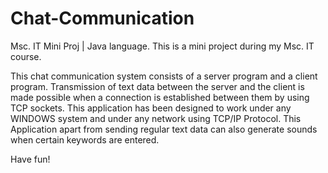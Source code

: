 # Chat-Communication
Msc. IT Mini Proj | Java language.
This is a mini project during my Msc. IT course.

This chat communication system consists of a server program and a client program. Transmission of text data between the server and the client is made possible when a connection is established between them by using TCP sockets. This application has been designed to work under any WINDOWS system and under any network using TCP/IP Protocol. This Application apart from sending regular text data can also generate sounds when certain keywords are entered.

Have fun!

